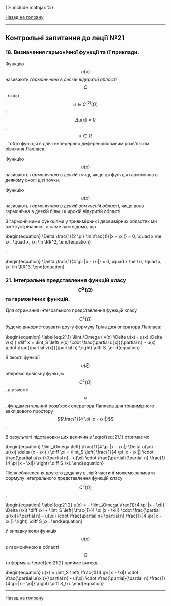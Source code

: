 <!--DEBUG-->

{% include mathjax %}

[Назад на головну](../README.md)

---

## Контрольні запитання до леції №21

### 18. Визначення гармонічної функції та її приклади.

Функцію $$u(x)$$ називають _гармонічною в деякій відкритій області_ $$\Omega$$, якщо $$u \in C^{(2)}(\Omega)$$ і $$\Delta u(x) = 0$$, $$x \in \Omega$$, тобто функція є двічі неперервно диференційованим розв'язком рівняння Лапласа.

Функцію $$u(x)$$ називають _гармонічною в деякій точці_, якщо ця функція гармонічна в деякому околі цієї точки.

Функцію $$u(x)$$ називають _гармонічною в деякій замкненій області_, якщо вона гармонічна в деякій більш широкій відкритій області.

З гармонічними функціями у тривимірних і двовимірних областях ми вже зустрічалися, а саме нам відомо, що 

\begin{equation}
	\Delta \frac{1}{2 \pi} \ln \frac{1}{|x - \xi|} = 0, \quad x \ne \xi, \quad x, \xi \in \RR^2,
\end{equation}

і

\begin{equation}
	\Delta \frac{1}{4 \pi |x - \xi|} = 0, \quad x \ne \xi, \quad x, \xi \in \RR^3.
\end{equation}

### 21. Інтегральне представлення функцій класу $$C^2(\Omega)$$ та гармонічних функцій.

Для отримання інтегрального представлення функцій класу $$C^2(\Omega)$$ будемо використовувати другу формулу Гріна для оператора Лапласа:

\begin{equation}
	\label{eq:21.1}
	\Iiint_\Omega ( v(x) \Delta u(x) - u(x) \Delta v(x) ) \diff x = \Iint_S \left( v(x) \cdot \frac{\partial u(x)}{\partial n} - u(x) \cdot \frac{\partial v(x)}{\partial n} \right) \diff S.
\end{equation}

В якості функції $$u(\xi)$$ оберемо довільну функцію $$C^2(\Omega)$$, а у якості $$v$$, фундаментальний розв'язок оператора Лапласа для тривимірного евклідового простору $$\frac{1}{4 \pi |x - \xi|}$$.

В результаті підстановки цих величин в \eqref{eq:21.1} отримаємо

\begin{equation}
	\Iiint_\Omega \left( \frac{1}{4 \pi |x - \xi|} \Delta u(\xi) - u(\xi) \delta (x - \xi) ) \diff \xi = \Iint_S \left( \frac{1}{4 \pi |x - \xi|} \cdot \frac{\partial u(\xi)}{\partial n} - u(\xi) \cdot \frac{\partial}{\partial n} \frac{1}{4 \pi |x - \xi|} \right) \diff S_\xi.
\end{equation}

Після обчислення другого доданку в лівій частині можемо записати формулу інтегрального представлення функцій класу $$C^2(\Omega)$$.

\begin{equation}
	\label{eq:21.2}
	u(x) = - \Iiint_\Omega \frac{1}{4 \pi |x - \xi|} \Delta (\xi) \diff \xi + \Iint_S \left( \frac{1}{4 \pi |x - \xi|} \cdot \frac{\partial u(\xi)}{\partial n} - u(\xi) \cdot \frac{\partial n}{\partial n} \frac{1}{4 \pi |x - \xi|} \right) \diff S_\xi.
\end{equation}

У випадку коли функція $$u(x)$$ є гармонічною в області $$\Omega$$ то формула \eqref{eq:21.2} прийме вигляд:

\begin{equation}
	u(x) = \Iint_S \left( \frac{1}{4 \pi |x - \xi|} \cdot \frac{\partial u(\xi)}{\partial n} - u(\xi) \cdot \frac{\partial}{\partial n} \frac{1}{4 \pi |x - \xi|} \right) \diff S_\xi.
\end{equation}

---

[Назад на головну](../README.md)
